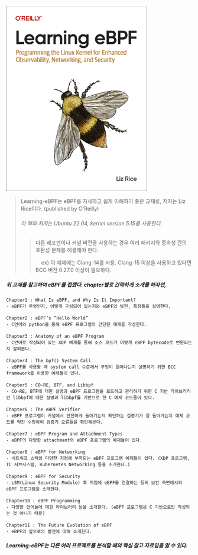 <img src="../.picture/learning-ebpf-cover.png" height=500 />

> Learning-eBPF는 eBPF를 자세하고 쉽게 이해하기 좋은 교재로, 저자는 Liz Rice이다. (published by O'Reilly)
>
> ###### 이 책의 저자는 Ubuntu 22.04, kernel version 5.15를 사용한다.
> 
> 
>   > 다른 배포판이나 커널 버전을 사용하는 경우 여러 패키지와 종속성 간의 호환성 문제를 해결해야 한다.
>   >
>   > &nbsp; &nbsp; ex) 이 예제에는 Clang-14를 사용. Clang-15 이상을 사용하고 있다면 BCC 버전 0.27.0 이상이 필요하다.




##### 위 교재를 참고하여 eBPF를 접했다. chapter별로 간략하게 소개를 하자면,

    Chapter1 : What Is eBPF, and Why Is It Important?
    - eBPF가 무엇인지, 어떻게 구성되어 있는지와 eBPF의 발전, 특징들을 설명한다.

    Chapter2 : eBPF’s “Hello World”
    - C언어와 python을 통해 eBPF 프로그램의 간단한 예제를 작성한다.
    
    Chapter3 : Anatomy of an eBPF Program
    - C언어로 작성되어 있는 XDP 예제를 통해 소스 코드가 어떻게 eBPF bytecode로 변환되는지 살펴본다.

    Chapter4 : The bpf() System Call
    - eBPF를 사용할 때 system call 수준에서 무엇이 일어나는지 설명하기 위한 BCC framework를 이용한 예제들이 있다.

    Chapter5 : CO-RE, BTF, and Libbpf
    - CO-RE, BTF에 대한 설명과 eBPF 프로그램을 로드하고 관리하기 위한 C 기반 라이브러리인 libbpf에 대한 설명과 libbpf를 기반으로 한 C 예제 코드들이 있다.

    Chapter6 : The eBPF Verifier
    - eBPF 프로그램이 커널에서 안전하게 돌아가는지 확인하는 검증기가 잘 돌아가는지 예제 코드를 약간 수정하여 검증기 오류들을 확인해본다.

    Chapter7 : eBPF Program and Attachment Types
    - eBPF의 다양한 attachment와 eBPF 프로그램의 예제들이 있다.

    Chapter8 : eBPF for Networking
    - 네트워크 스택의 다양한 지점에 부착되는 eBPF 프로그램 예제들이 있다. (XDP 프로그램, TC 서브시스템, Kubernetes Networking 등을 소개한다.)

    Chapter9 : eBPF for Security
    - LSM(Linux Security Module) 훅 지점에 eBPF를 연결하는 등의 보안 측면에서의 eBPF 프로그램을 소개한다.

    Chapter10 : eBPF Programming
    - 다양한 언어들에 대한 라이브러리 등을 소개한다. (eBPF 프로그램은 C 기반으로만 작성되는 것 아니기 때문)

    Chapter11 : The Future Evolution of eBPF
    - eBPF의 앞으로의 발전에 대해 소개한다.


##### Learning-eBPF는 다른 여러 프로젝트를 분석할 때의 핵심 참고 자료임을 알 수 있다.
